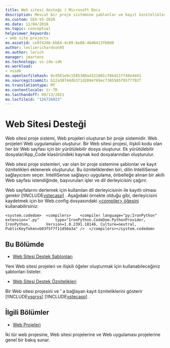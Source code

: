 ```yaml
---
title: Web sitesi desteği | Microsoft Docs
description: Mevcut bir proje sistemine şablonlar ve kayıt öznitelikleri eklenerek oluşturulan Web sitesi proje sistemleri hakkında bilgi edinin.
ms.custom: SEO-VS-2020
ms.date: 11/04/2016
ms.topic: conceptual
helpviewer_keywords:
- web site projects
ms.assetid: ce9f4266-bb64-4c09-be88-4bd6413f60d0
author: leslierichardson95
ms.author: lerich
manager: jmartens
ms.technology: vs-ide-sdk
ms.workload:
- vssdk
ms.openlocfilehash: 0cd561e9c1585380a4321801cf8bd21ff40e4d41
ms.sourcegitcommit: b12a38744db371d2894769ecf305585f9577792f
ms.translationtype: MT
ms.contentlocale: tr-TR
ms.lasthandoff: 09/13/2021
ms.locfileid: "126726923"
---
```

# <a name="web-site-support"></a>Web Sitesi Desteği
Web sitesi proje sistemi, Web projeleri oluşturan bir proje sistemidir. Web projeleri Web uygulamaları oluşturur. Bir Web sitesi projesi, ilişkili kodu olan her bir Web sayfası için bir yürütülebilir dosya oluşturur. Ek yürütülebilir dosyalar/App_Code klasöründeki kaynak kod dosyalarından oluşturulur.

 Web sitesi proje sistemleri, var olan bir proje sistemine şablonlar ve kayıt öznitelikleri eklenerek oluşturulur. Bu özniteliklerden biri, dilin IntelliSense sağlayıcısını seçer. IntelliSense sağlayıcı uygulama, önbelleğe alınan bir akıllı Web sayfası istendiğinde, başvuruları işler ve dil derleyicisini çağırır.

 Web sayfalarını derlemek için kullanılan dil derleyicisinin ile kayıtlı olması gerekir [!INCLUDE[vstecasp](../../code-quality/includes/vstecasp_md.md)] . Aşağıdaki örnekte olduğu gibi, derleyicisini kaydetmek için bir Web.config dosyasındaki [ \<compiler> öğesini](/dotnet/framework/configure-apps/file-schema/compiler/compiler-element) kullanabilirsiniz:

```
<system.codedom>  <compilers>    <compiler language="py;IronPython" extension=".py"       type="IronPython.CodeDom.PythonProvider, IronPython,       Version=1.0.2391.18146, Culture=neutral,       PublicKeyToken=b03f5f7f11d50a3a" />  </compilers></system.codedom>
```

## <a name="in-this-section"></a>Bu Bölümde
- [Web Sitesi Destek Şablonları](../../extensibility/internals/web-site-support-templates.md)

 Yeni Web sitesi projeleri ve ilişkili öğeler oluşturmak için kullanabileceğiniz şablonları listeler.

- [Web Sitesi Destek Öznitelikleri](../../extensibility/internals/web-site-support-attributes.md)

 Bir Web sitesi projesini ve ' a bağlayan kayıt özniteliklerini gösterir [!INCLUDE[vsprvs](../../code-quality/includes/vsprvs_md.md)] [!INCLUDE[vstecasp](../../code-quality/includes/vstecasp_md.md)] .

## <a name="related-sections"></a>İlgili Bölümler
- [Web Projeleri](../../extensibility/internals/web-projects.md)

 İki tür web projesine, Web sitesi projelerine ve Web uygulaması projelerine genel bir bakış sunar.
